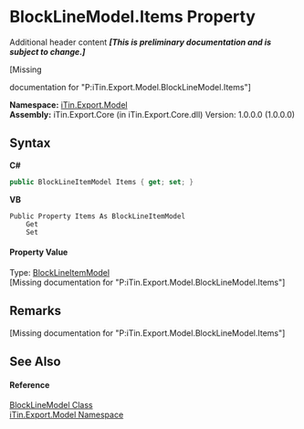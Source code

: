 # BlockLineModel.Items Property 
Additional header content _**\[This is preliminary documentation and is subject to change.\]**_

\[Missing <summary> documentation for "P:iTin.Export.Model.BlockLineModel.Items"\]

**Namespace:**&nbsp;<a href="ef57ffcc-e95e-b212-5a46-9aa6f5a3511f">iTin.Export.Model</a><br />**Assembly:**&nbsp;iTin.Export.Core (in iTin.Export.Core.dll) Version: 1.0.0.0 (1.0.0.0)

## Syntax

**C#**<br />
``` C#
public BlockLineItemModel Items { get; set; }
```

**VB**<br />
``` VB
Public Property Items As BlockLineItemModel
	Get
	Set
```


#### Property Value
Type: <a href="1350d6bc-592c-dda0-2266-b68a7c5c6887">BlockLineItemModel</a><br />\[Missing <value> documentation for "P:iTin.Export.Model.BlockLineModel.Items"\]

## Remarks
\[Missing <remarks> documentation for "P:iTin.Export.Model.BlockLineModel.Items"\]

## See Also


#### Reference
<a href="e4af1c40-c21b-66d0-9ce1-a3396528ac64">BlockLineModel Class</a><br /><a href="ef57ffcc-e95e-b212-5a46-9aa6f5a3511f">iTin.Export.Model Namespace</a><br />